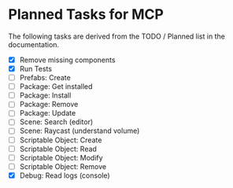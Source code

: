 # Planned Tasks for MCP

The following tasks are derived from the TODO / Planned list in the documentation.

- [x] Remove missing components
 - [x] Run Tests
- [ ] Prefabs: Create
- [ ] Package: Get installed
- [ ] Package: Install
- [ ] Package: Remove
- [ ] Package: Update
- [ ] Scene: Search (editor)
- [ ] Scene: Raycast (understand volume)
- [ ] Scriptable Object: Create
- [ ] Scriptable Object: Read
- [ ] Scriptable Object: Modify
- [ ] Scriptable Object: Remove
- [x] Debug: Read logs (console)
